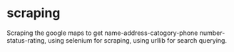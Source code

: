 # scraping
Scraping the google maps to get name-address-catogory-phone number-status-rating,
using selenium for scraping, 
using urllib for search querying. 
